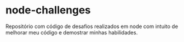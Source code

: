 # node-challenges
Repositório com código de desafios realizados em node com intuito de melhorar meu código e demostrar minhas habilidades.
